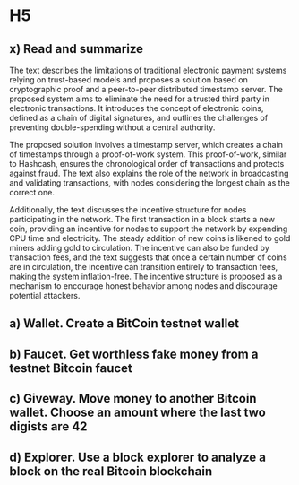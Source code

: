 # H5

## x) Read and summarize

The text describes the limitations of traditional electronic payment systems relying on trust-based models and proposes a solution based on cryptographic proof and a peer-to-peer distributed timestamp server. The proposed system aims to eliminate the need for a trusted third party in electronic transactions. It introduces the concept of electronic coins, defined as a chain of digital signatures, and outlines the challenges of preventing double-spending without a central authority.

The proposed solution involves a timestamp server, which creates a chain of timestamps through a proof-of-work system. This proof-of-work, similar to Hashcash, ensures the chronological order of transactions and protects against fraud. The text also explains the role of the network in broadcasting and validating transactions, with nodes considering the longest chain as the correct one.

Additionally, the text discusses the incentive structure for nodes participating in the network. The first transaction in a block starts a new coin, providing an incentive for nodes to support the network by expending CPU time and electricity. The steady addition of new coins is likened to gold miners adding gold to circulation. The incentive can also be funded by transaction fees, and the text suggests that once a certain number of coins are in circulation, the incentive can transition entirely to transaction fees, making the system inflation-free. The incentive structure is proposed as a mechanism to encourage honest behavior among nodes and discourage potential attackers.

## a) Wallet. Create a BitCoin testnet wallet
## b) Faucet. Get worthless fake money from a testnet Bitcoin faucet
## c) Giveway. Move money to another Bitcoin wallet. Choose an amount where the last two digists are 42
## d) Explorer. Use a block explorer to analyze a block on the real Bitcoin blockchain
